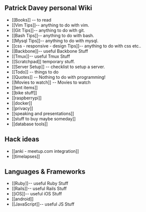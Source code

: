 ## Patrick Davey personal Wiki
* [[Books]] -- to read
* [[Vim Tips]]-- anything to do with vim.
* [[Git Tips]]-- anything to do with git.
* [[Bash Tips]]-- anything to do with bash.
* [[Mysql Tips]]-- anything to do with mysql.
* [[css - responsive - design Tips]]-- anything to do with css etc..
* [[Backbone]]-- useful Backbone Stuff
* [[Tmux]]-- useful Tmux Stuff
* [[Scratchpad]] temporary stuff.
* [[Server Setup]] -- checklist to setup a server.
* [[Todo]] -- things to do
* [[Quotes]] -- Nothing to do with programming!
* [[Movies to watch]] -- Movies to watch
* [[lent items]]
* [[bike stuff]]
* [[raspberrypi]]
* [[docker]]
* [[privacy]]
* [[speaking and presentations]]
* [[stuff to buy maybe someday]]
* [[database tools]]

## Hack ideas
* [[anki - meetup.com integration]]
* [[timelapses]]


## Languages & Frameworks
* [[Ruby]]-- useful Ruby Stuff
* [[Rails]]-- useful Rails Stuff
* [[iOS]]-- useful iOS Stuff
* [[android]]
* [[JavaScript]]-- useful JS Stuff
